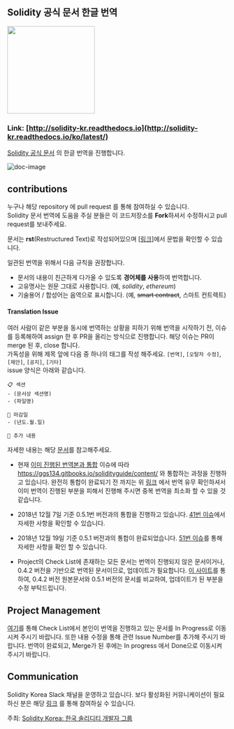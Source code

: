## Solidity 공식 문서 한글 번역

<img src="assets/solidity-korea.png" width="200">

### Link: [http://solidity-kr.readthedocs.io](http://solidity-kr.readthedocs.io/ko/latest/)

[Solidity 공식 문서](http://solidity.readthedocs.io/en/latest/) 의 한글 번역을 진행합니다.

![doc-image](assets/doc-image.png)

## contributions

누구나 해당 repository 에 pull request 를 통해 참여하실 수 있습니다.  
Solidity 문서 번역에 도움을 주실 분들은 이 코드저장소를 **Fork**하셔서 수정하시고 pull request를 보내주세요.

문서는 **rst**(Restructured Text)로 작성되어있으며 [[링크]](http://docutils.sourceforge.net/docs/user/rst/quickref.html)에서 문법을 확인할 수 있습니다.

일관된 번역을 위해서 다음 규칙을 권장합니다.

- 문서의 내용이 친근하게 다가올 수 있도록 **경어체를 사용**하여 번역합니다.
- 고유명사는 원문 그대로 사용합니다. (예, *solidity*, *ethereum*)
- 기술용어 / 합성어는 음역으로 표시합니다. (예, <del>smart contract</del>, 스마트 컨트렉트)

#### Translation Issue
여러 사람이 같은 부분을 동시에 번역하는 상황을 피하기 위해 번역을 시작하기 전, 이슈를 등록해하여 assign 한 후 PR을 올리는 방식으로 진행합니다. 해당 이슈는 PR이 merge 된 후, close 합니다.  
가독성을 위해 제목 앞에 다음 중 하나의 태그를 작성 해주세요. `[번역]`, `[오탈자 수정]`, `[제안]`, `[공지]`, `[기타]`  
issue 양식은 아래와 같습니다.  
```
📋 섹션
- (문서상 섹션명)
- (파일명)

📅 마감일
- (년도.월.일)

💬 추가 내용
```

자세한 내용는 해당 [문서](https://github.com/solidity-korea/solidity-docs-kr/wiki/%EA%B8%B0%EC%97%AC%ED%95%98%EA%B8%B0)를 참고해주세요.

- 현재 [이미 진행된 번역본과 통합](https://github.com/solidity-korea/solidity-docs-kr/issues/10) 이슈에 따라 https://ggs134.gitbooks.io/solidityguide/content/ 와 통합하는 과정을 진행하고 있습니다. 완전히 통합이 완료되기 전 까지는 위 [링크](https://ggs134.gitbooks.io/solidityguide/content/) 에서 번역 유무 확인하셔서 이미 번역이 진행된 부분을 피해서 진행해 주시면 중복 번역을 최소화 할 수 있을 것 같습니다.

- 2018년 12월 7일 기준 0.5.1번 버전과의 통합을 진행하고 있습니다. [41번 이슈](https://github.com/solidity-korea/solidity-docs-kr/issues/41)에서 자세한 사항을 확인할 수 있습니다.

- 2018년 12월 19일 기준 0.5.1 버전과의 통합이 완료되었습니다. [51번 이슈](https://github.com/solidity-korea/solidity-docs-kr/issues/51)를 통해 자세한 사항을 확인 할 수 있습니다.

- Project의 Check List에 존재하는 모든 문서는 번역이 진행되지 않은 문서이거나, 0.4.2 버전을 기반으로 번역된 문서이므로, 업데이트가 필요합니다. [이 사이트](https://www.diffchecker.com/)를 통하여, 0.4.2 버전 원본문서와 0.5.1 버전의 문서를 비교하여, 업데이트가 된 부분을 수정 부탁드립니다.


## Project Management
[여기](https://github.com/solidity-korea/solidity-docs-kr/projects/1)를 통해 Check List에서 본인이 번역을 진행하고 있는 문서를 In Progress로 이동시켜 주시기 바랍니다. 또한 내용 수정을 통해 관련 Issue Number를 추가해 주시기 바랍니다. 번역이 완료되고, Merge가 된 후에는 In progress 에서 Done으로 이동시켜 주시기 바랍니다.


## Communication 
Solidity Korea Slack 채널을 운영하고 있습니다. 보다 활성화된 커뮤니케이션이 필요하신 분은 해당 [링크](https://join.slack.com/t/solidity-korea/shared_invite/enQtMzMyNjA0MDMxNTU4LTM2NTI2MjgzNTQ5MDQ5OGM2ZjkzMjc3OTM1NzVkODI4MTFkZTcwZTQxNGRjZTg5N2M2MWQzZWNjZTBmZDEzNDU) 를 통해 참여하실 수 있습니다.

주최: [Solidity Korea: 한국 솔리디티 개발자 그룹](http://solidity.kr)
